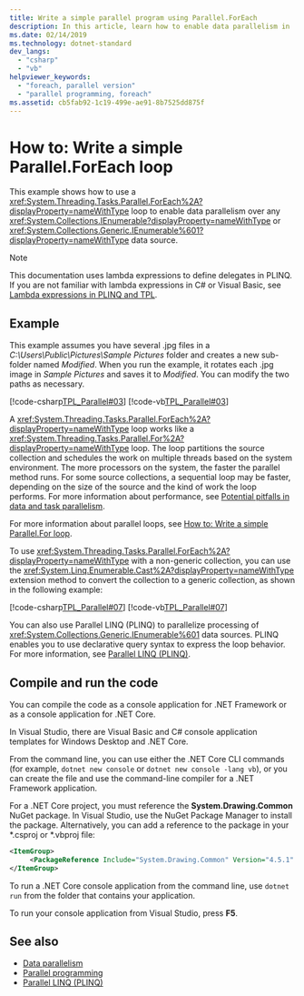 ```yaml
---
title: Write a simple parallel program using Parallel.ForEach
description: In this article, learn how to enable data parallelism in .NET. Write a Parallel.ForEach loop over any IEnumerable or IEnumerable<T> data source.
ms.date: 02/14/2019
ms.technology: dotnet-standard
dev_langs:
  - "csharp"
  - "vb"
helpviewer_keywords:
  - "foreach, parallel version"
  - "parallel programming, foreach"
ms.assetid: cb5fab92-1c19-499e-ae91-8b7525dd875f
---
```

# How to: Write a simple Parallel.ForEach loop

This example shows how to use a <xref:System.Threading.Tasks.Parallel.ForEach%2A?displayProperty=nameWithType> loop to enable data parallelism over any <xref:System.Collections.IEnumerable?displayProperty=nameWithType> or <xref:System.Collections.Generic.IEnumerable%601?displayProperty=nameWithType> data source.

> [!NOTE]
> This documentation uses lambda expressions to define delegates in PLINQ. If you are not familiar with lambda expressions in C# or Visual Basic, see [Lambda expressions in PLINQ and TPL](lambda-expressions-in-plinq-and-tpl.md).

## Example

This example assumes you have several .jpg files in a *C:\Users\Public\Pictures\Sample Pictures* folder and creates a new sub-folder named *Modified*. When you run the example, it rotates each .jpg image in *Sample Pictures* and saves it to *Modified*. You can modify the two paths as necessary.

[!code-csharp[TPL_Parallel#03](../../../samples/snippets/csharp/VS_Snippets_Misc/tpl_parallel/cs/simpleforeach.cs#03)]
[!code-vb[TPL_Parallel#03](../../../samples/snippets/visualbasic/VS_Snippets_Misc/tpl_parallel/vb/simpleforeach.vb#03)]

A <xref:System.Threading.Tasks.Parallel.ForEach%2A?displayProperty=nameWithType> loop works like a <xref:System.Threading.Tasks.Parallel.For%2A?displayProperty=nameWithType> loop. The loop partitions the source collection and schedules the work on multiple threads based on the system environment. The more processors on the system, the faster the parallel method runs. For some source collections, a sequential loop may be faster, depending on the size of the source and the kind of work the loop performs. For more information about performance, see [Potential pitfalls in data and task parallelism](potential-pitfalls-in-data-and-task-parallelism.md).

For more information about parallel loops, see [How to: Write a simple Parallel.For loop](how-to-write-a-simple-parallel-for-loop.md).

To use <xref:System.Threading.Tasks.Parallel.ForEach%2A?displayProperty=nameWithType> with a non-generic collection, you can use the <xref:System.Linq.Enumerable.Cast%2A?displayProperty=nameWithType> extension method to convert the collection to a generic collection, as shown in the following example:

[!code-csharp[TPL_Parallel#07](../../../samples/snippets/csharp/VS_Snippets_Misc/tpl_parallel/cs/nongeneric.cs#07)]
[!code-vb[TPL_Parallel#07](../../../samples/snippets/visualbasic/VS_Snippets_Misc/tpl_parallel/vb/nongeneric.vb#07)]

You can also use Parallel LINQ (PLINQ) to parallelize processing of <xref:System.Collections.Generic.IEnumerable%601> data sources. PLINQ enables you to use declarative query syntax to express the loop behavior. For more information, see [Parallel LINQ (PLINQ)](introduction-to-plinq.md).

## Compile and run the code

You can compile the code as a console application for .NET Framework or as a console application for .NET Core.

In Visual Studio, there are Visual Basic and C# console application templates for Windows Desktop and .NET Core.

From the command line, you can use either the .NET Core CLI commands (for example, `dotnet new console` or `dotnet new console -lang vb`), or you can create the file and use the command-line compiler for a .NET Framework application.

For a .NET Core project, you must reference the **System.Drawing.Common** NuGet package. In Visual Studio, use the NuGet Package Manager to install the package. Alternatively, you can add a reference to the package in your \*.csproj or \*.vbproj file:

```xml
<ItemGroup>
     <PackageReference Include="System.Drawing.Common" Version="4.5.1" />
</ItemGroup>
```

To run a .NET Core console application from the command line, use `dotnet run` from the folder that contains your application.

To run your console application from Visual Studio, press **F5**.

## See also

- [Data parallelism](data-parallelism-task-parallel-library.md)
- [Parallel programming](index.md)
- [Parallel LINQ (PLINQ)](introduction-to-plinq.md)
